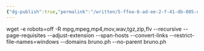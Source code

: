```yaml
---
{"dg-publish":true,"permalink":"/written/5-ffea-6-ad-ee-2-f-41-db-805-d-695-d10-f8-ab-73/","dgHomeLink":true,"dgPassFrontmatter":false}
---
```


wget -e robots=off -R mpg,mpeg,mp4,mov,wav,tgz,zip,flv --recursive --page-requisites --adjust-extension --span-hosts --convert-links --restrict-file-names=windows --domains bruno.ph --no-parent bruno.ph